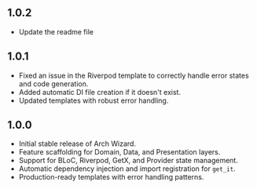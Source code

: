 ## 1.0.2

- Update the readme file

## 1.0.1

- Fixed an issue in the Riverpod template to correctly handle error states and code generation.
- Added automatic DI file creation if it doesn't exist.
- Updated templates with robust error handling.

## 1.0.0

- Initial stable release of Arch Wizard.
- Feature scaffolding for Domain, Data, and Presentation layers.
- Support for BLoC, Riverpod, GetX, and Provider state management.
- Automatic dependency injection and import registration for `get_it`.
- Production-ready templates with error handling patterns.